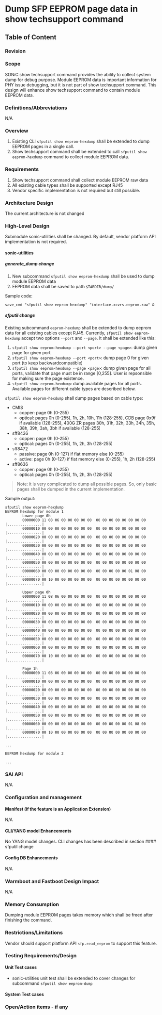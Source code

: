 # Dump SFP EEPROM page data in show techsupport command #

## Table of Content

### Revision

### Scope

SONiC show techsupport command provides the ability to collect system dump for debug purpose. Module EEPROM data is important information for PHY issue debugging, but it is not part of show techsupport command. This design will enhance show techsupport command to contain module EEPROM data.

### Definitions/Abbreviations

N/A

### Overview

1. Existing CLI `sfputil show eeprom-hexdump` shall be extended to dump EEPROM pages in a single call.
2. Show techsupport command shall be extended to call `sfputil show eeprom-hexdump` command to collect module EEPROM data.

### Requirements

1. Show techsupport command shall collect module EEPROM raw data
2. All existing cable types shall be supported except RJ45
3. Vendor specific implementation is not required but still possible.

### Architecture Design

The current architecture is not changed

### High-Level Design

Submodule sonic-utilities shall be changed. By default, vendor platform API implementation is not required.

#### sonic-utilities

##### generate_dump change

1. New subcommand `sfputil show eeprom-hexdump` shall be used to dump module EEPROM data
2. EEPROM data shall be saved to path `$TARDIR/dump/`

Sample code:
```
save_cmd "sfputil show eeprom-hexdump" "interface.xcvrs.eeprom.raw" &
```

##### sfputil change

Existing subcommand `eeprom-hexdump` shall be extended to dump eeprom data for all existing cables except RJ45. Currently, `sfputil show eeprom-hexdump` accept two options `--port` and `--page`. It shall be extended like this:

1. `sfputil show eeprom-hexdump --port <port> --page <page>`: dump given page for given port
2. `sfputil show eeprom-hexdump --port <port>`: dump page 0 for given port (to keep backwardcompatible)
3. `sfputil show eeprom-hexdump --page <page>`: dump given page for all ports, validate that page must be in range [0,255]. User is repsonsible for making sure the page existence.
4. `sfputil show eeprom-hexdump`: dump available pages for all ports. Available pages for different cable types are described below.

`sfputil show eeprom-hexdump` shall dump pages based on cable type:

- CMIS
  - copper: page 0h (0-255)
  - optical: pages 0h (0-255), 1h, 2h, 10h, 11h (128-255), CDB page 0x9f if available (128-255), 400G ZR pages 30h, 31h, 32h, 33h, 34h, 35h, 38h, 39h, 3ah, 3bh if available (128-255)
- sff8436
  - copper: page 0h (0-255)
  - optical: pages 0h (0-255), 1h, 2h, 3h (128-255)
- sff8472
  - passive: page 0h (0-127) if flat memory else (0-255) 
  - active: page 0h (0-127) if flat memory else (0-255), 1h, 2h (128-255)
- sff8636
  - copper: page 0h (0-255)
  - optical: pages 0h (0-255), 1h, 2h, 3h (128-255)

> Note: it is very complicated to dump all possible pages. So, only basic pages shall be dumped in the current implementation.  

Sample output:

```
sfputil show eeprom-hexdump
EEPROM hexdump for module 1
        Lower page 0h
        00000000 11 08 06 00 00 00 00 00  00 00 00 00 00 00 00 00 |................|
        00000010 00 00 00 00 00 00 00 00  00 00 00 00 00 00 00 00 |................|
        00000020 00 00 00 00 00 00 00 00  00 00 00 00 00 00 00 00 |................|
        00000030 00 00 00 00 00 00 00 00  00 00 00 00 00 00 00 00 |................|
        00000040 00 00 00 00 00 00 00 00  00 00 00 00 00 00 00 00 |................|
        00000050 00 00 00 00 00 00 00 00  00 00 00 00 00 00 00 00 |................|
        00000060 00 00 00 00 00 00 00 00  00 00 00 00 00 01 08 00 |................|
        00000070 00 10 00 00 00 00 00 00  00 00 00 00 00 00 00 00 |................|

        Upper page 0h
        00000000 11 08 06 00 00 00 00 00  00 00 00 00 00 00 00 00 |................|
        00000010 00 00 00 00 00 00 00 00  00 00 00 00 00 00 00 00 |................|
        00000020 00 00 00 00 00 00 00 00  00 00 00 00 00 00 00 00 |................|
        00000030 00 00 00 00 00 00 00 00  00 00 00 00 00 00 00 00 |................|
        00000040 00 00 00 00 00 00 00 00  00 00 00 00 00 00 00 00 |................|
        00000050 00 00 00 00 00 00 00 00  00 00 00 00 00 00 00 00 |................|
        00000060 00 00 00 00 00 00 00 00  00 00 00 00 00 01 08 00 |................|
        00000070 00 10 00 00 00 00 00 00  00 00 00 00 00 00 00 00 |................|

        Page 1h
        00000000 11 08 06 00 00 00 00 00  00 00 00 00 00 00 00 00 |................|
        00000010 00 00 00 00 00 00 00 00  00 00 00 00 00 00 00 00 |................|
        00000020 00 00 00 00 00 00 00 00  00 00 00 00 00 00 00 00 |................|
        00000030 00 00 00 00 00 00 00 00  00 00 00 00 00 00 00 00 |................|
        00000040 00 00 00 00 00 00 00 00  00 00 00 00 00 00 00 00 |................|
        00000050 00 00 00 00 00 00 00 00  00 00 00 00 00 00 00 00 |................|
        00000060 00 00 00 00 00 00 00 00  00 00 00 00 00 01 08 00 |................|
        00000070 00 10 00 00 00 00 00 00  00 00 00 00 00 00 00 00 |................|

...

EEPROM hexdump for module 2

...
```

####

### SAI API

N/A

### Configuration and management

#### Manifest (if the feature is an Application Extension)

N/A

#### CLI/YANG model Enhancements

No YANG model changes. CLI changes has been described in section #### sfputil change

#### Config DB Enhancements

N/A

### Warmboot and Fastboot Design Impact

N/A

### Memory Consumption

Dumping module EEPROM pages takes memory which shall be freed after finishing the command.

### Restrictions/Limitations

Vendor should support platform API `sfp.read_eeprom` to support this feature.

### Testing Requirements/Design

#### Unit Test cases

- sonic-utilities unit test shall be extended to cover changes for subcommand `sfputil show eeprom-dump`

#### System Test cases

### Open/Action items - if any
